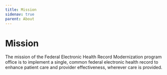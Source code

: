 ```yaml
---
title: Mission
sidenav: true
parent: About
---
```

# Mission

The mission of the Federal Electronic Health Record Modernization program office is to implement a single, common federal electronic health record to enhance patient care and provider effectiveness, wherever care is provided.